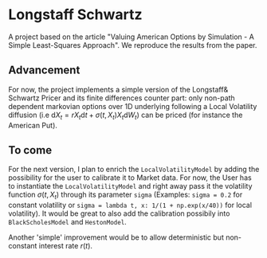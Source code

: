 # Longstaff Schwartz
A project based on the article "Valuing American Options by Simulation - A Simple Least-Squares Approach". We reproduce the results from the paper.

## Advancement
For now, the project implements a simple version of the Longstaff\& Schwartz Pricer and its finite differences counter part: only non-path dependent markovian options over 1D underlying following a Local Volatility diffusion (i.e $\mathrm{d}X_t = rX_t\mathrm{d}t + \sigma(t, X_t) X_t\mathrm{d}W_t$) can be priced (for instance the American Put).

## To come
For the next version, I plan to enrich the `LocalVolatilityModel` by adding the possibility for the user to calibrate it to Market data. For now, the User has to instantiate the `LocalVolatilityModel` and right away pass it the volatility function $\sigma(t, X_t)$ through its parameter `sigma` (Examples: `sigma = 0.2` for constant volatility or `sigma = lambda t, x: 1/(1 + np.exp(x/40))` for local volatility).
It would be great to also add the calibration possibily into `BlackScholesModel` and `HestonModel`.

Another 'simple' improvement would be to allow deterministic but non-constant interest rate $r(t)$.
